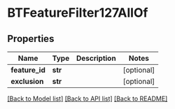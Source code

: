 # BTFeatureFilter127AllOf

## Properties
Name | Type | Description | Notes
------------ | ------------- | ------------- | -------------
**feature_id** | **str** |  | [optional] 
**exclusion** | **str** |  | [optional] 

[[Back to Model list]](../README.md#documentation-for-models) [[Back to API list]](../README.md#documentation-for-api-endpoints) [[Back to README]](../README.md)


